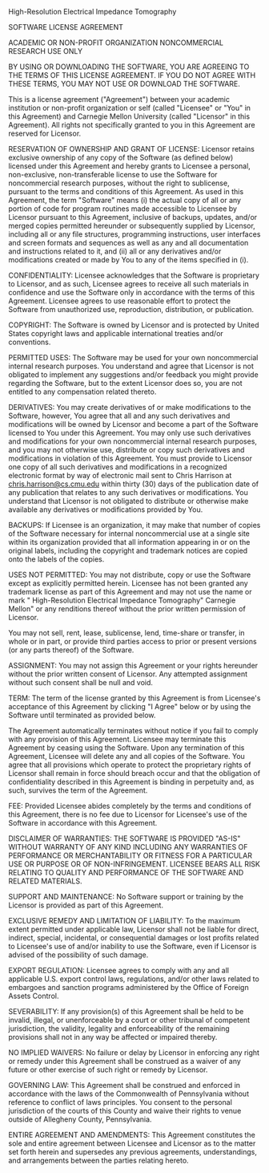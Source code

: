 High-Resolution Electrical Impedance Tomography 

SOFTWARE LICENSE AGREEMENT

ACADEMIC OR NON-PROFIT ORGANIZATION NONCOMMERCIAL RESEARCH USE ONLY

BY USING OR DOWNLOADING THE SOFTWARE, YOU ARE AGREEING TO THE TERMS OF THIS LICENSE AGREEMENT.  IF YOU DO NOT AGREE WITH THESE TERMS, YOU MAY NOT USE OR DOWNLOAD THE SOFTWARE.

This is a license agreement ("Agreement") between your academic institution or non-profit organization or self (called "Licensee" or "You" in this Agreement) and Carnegie Mellon University (called "Licensor" in this Agreement).  All rights not specifically granted to you in this Agreement are reserved for Licensor. 

RESERVATION OF OWNERSHIP AND GRANT OF LICENSE: 
Licensor retains exclusive ownership of any copy of the Software (as defined below) licensed under this Agreement and hereby grants to Licensee a personal, non-exclusive, 
non-transferable license to use the Software for noncommercial research purposes, without the right to sublicense, pursuant to the terms and conditions of this Agreement.  As used in this Agreement, the term "Software" means (i) the actual copy of all or any portion of code for program routines made accessible to Licensee by Licensor pursuant to this Agreement, inclusive of backups, updates, and/or merged copies permitted hereunder or subsequently supplied by Licensor,  including all or any file structures, programming instructions, user interfaces and screen formats and sequences as well as any and all documentation and instructions related to it, and (ii) all or any derivatives and/or modifications created or made by You to any of the items specified in (i).

CONFIDENTIALITY: Licensee acknowledges that the Software is proprietary to Licensor, and as such, Licensee agrees to receive all such materials in confidence and use the Software only in accordance with the terms of this Agreement.  Licensee agrees to use reasonable effort to protect the Software from unauthorized use, reproduction, distribution, or publication.

COPYRIGHT: The Software is owned by Licensor and is protected by United 
States copyright laws and applicable international treaties and/or conventions.

PERMITTED USES:  The Software may be used for your own noncommercial internal research purposes. You understand and agree that Licensor is not obligated to implement any suggestions and/or feedback you might provide regarding the Software, but to the extent Licensor does so, you are not entitled to any compensation related thereto.

DERIVATIVES: You may create derivatives of or make modifications to the Software, however, You agree that all and any such derivatives and modifications will be owned by Licensor and become a part of the Software licensed to You under this Agreement.  You may only use such derivatives and modifications for your own noncommercial internal research purposes, and you may not otherwise use, distribute or copy such derivatives and modifications in violation of this Agreement.  You must provide to Licensor one copy of all such derivatives and modifications in a recognized electronic format by way of electronic mail sent to Chris Harrison at chris.harrison@cs.cmu.edu within thirty (30) days of the publication date of any publication that relates to any such derivatives or modifications.  You understand that Licensor is not obligated to distribute or otherwise make available any derivatives or modifications provided by You.

BACKUPS:  If Licensee is an organization, it may make that number of copies of the Software necessary for internal noncommercial use at a single site within its organization provided that all information appearing in or on the original labels, including the copyright and trademark notices are copied onto the labels of the copies.

USES NOT PERMITTED:  You may not distribute, copy or use the Software except as explicitly permitted herein. Licensee has not been granted any trademark license as part of this Agreement and may not use the name or mark " High-Resolution Electrical Impedance Tomography" Carnegie Mellon" or any renditions thereof without the prior written permission of Licensor.

You may not sell, rent, lease, sublicense, lend, time-share or transfer, in whole or in part, or provide third parties access to prior or present versions (or any parts thereof) of the Software.

ASSIGNMENT: You may not assign this Agreement or your rights hereunder without the prior written consent of Licensor. Any attempted assignment without such consent shall be null and void.

TERM: The term of the license granted by this Agreement is from Licensee's acceptance of this Agreement by clicking "I Agree" below or by using the Software until terminated as provided below.

The Agreement automatically terminates without notice if you fail to comply with any provision of this Agreement.  Licensee may terminate this Agreement by ceasing using the Software.  Upon any termination of this Agreement, Licensee will delete any and all copies of the Software. You agree that all provisions which operate to protect the proprietary rights of Licensor shall remain in force should breach occur and that the obligation of confidentiality described in this Agreement is binding in perpetuity and, as such, survives the term of the Agreement.

FEE: Provided Licensee abides completely by the terms and conditions of this Agreement, there is no fee due to Licensor for Licensee's use of the Software in accordance with this Agreement.

DISCLAIMER OF WARRANTIES:  THE SOFTWARE IS PROVIDED "AS-IS" WITHOUT WARRANTY OF ANY KIND INCLUDING ANY WARRANTIES OF PERFORMANCE OR MERCHANTABILITY OR FITNESS FOR A PARTICULAR USE OR PURPOSE OR OF NON-INFRINGEMENT.  LICENSEE BEARS ALL RISK RELATING TO QUALITY AND PERFORMANCE OF THE SOFTWARE AND RELATED MATERIALS.

SUPPORT AND MAINTENANCE: No Software support or training by the Licensor is provided as part of this Agreement.  

EXCLUSIVE REMEDY AND LIMITATION OF LIABILITY: To the maximum extent permitted under applicable law, Licensor shall not be liable for direct, indirect, special, incidental, or consequential damages or lost profits related to Licensee's use of and/or inability to use the Software, even if Licensor is advised of the possibility of such damage.

EXPORT REGULATION: Licensee agrees to comply with any and all applicable 
U.S. export control laws, regulations, and/or other laws related to embargoes and sanction programs administered by the Office of Foreign Assets Control.

SEVERABILITY: If any provision(s) of this Agreement shall be held to be invalid, illegal, or unenforceable by a court or other tribunal of competent jurisdiction, the validity, legality and enforceability of the remaining provisions shall not in any way be affected or impaired thereby.

NO IMPLIED WAIVERS: No failure or delay by Licensor in enforcing any right or remedy under this Agreement shall be construed as a waiver of any future or other exercise of such right or remedy by Licensor.

GOVERNING LAW: This Agreement shall be construed and enforced in accordance with the laws of the Commonwealth of Pennsylvania without reference to conflict of laws principles.  You consent to the personal jurisdiction of the courts of this County and waive their rights to venue outside of Allegheny County, Pennsylvania.

ENTIRE AGREEMENT AND AMENDMENTS: This Agreement constitutes the sole and entire agreement between Licensee and Licensor as to the matter set forth herein and supersedes any previous agreements, understandings, and arrangements between the parties relating hereto.
